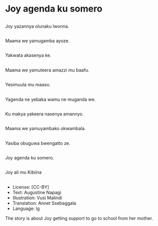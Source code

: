 # Joy agenda ku somero

##
Joy yazannya olunaku lwonna.

##
Maama we yamugamba ayoze.

##
Yakwata akasenya ke.

##
Maama we yamuteera amazzi mu
baafu.

##
Yesimuula mu maaso.

##
Yagenda ne yebaka wamu ne
muganda we.

##
Ku makya yakeera nasenya
amannyo.

##
Maama we yamuyambako
okwambala.

##
Yasiba obuguwa bwengatto ze.

##
Joy agenda ku somero.

##
Joy ali mu Kibiina

##
* License: [CC-BY]
* Text: Augustine Napagi
* Illustration: Vusi Malindi
* Translation: Annet Ssebaggala
* Language: lg

The story is about Joy getting
support to go to school from her
mother.
